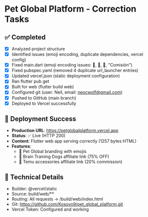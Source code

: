# Pet Global Platform - Correction Tasks

## ✅ Completed

- [x] Analyzed project structure
- [x] Identified issues (emoji encoding, duplicate dependencies, vercel config)
- [x] Fixed main.dart (emoji encoding issues: 🐾, 🧠, 🛒, "Comisión")
- [x] Fixed pubspec.yaml (removed 4 duplicate url_launcher entries)
- [x] Updated vercel.json (static deployment configuration)
- [x] Ran flutter pub get
- [x] Built for web (flutter build web)
- [x] Configured git (user: Neil, email: neocwolf@gmail.com)
- [x] Pushed to GitHub (main branch)
- [x] Deployed to Vercel successfully

## 🎉 Deployment Success

- **Production URL**: https://petglobalplatform.vercel.app
- **Status**: ✅ Live (HTTP 200)
- **Content**: Flutter web app serving correctly (1257 bytes HTML)
- **Features**:
  - 🐾 Pet Global branding with emojis
  - 🧠 Brain Training Dogs affiliate link (75% OFF)
  - 🛒 Temu accessories affiliate link (20% commission)

## 📝 Technical Details

- Builder: @vercel/static
- Source: build/web/\*\*
- Routing: All requests → /build/web/index.html
- Git: https://github.com/Kosovo9/pet_global_platform.git
- Vercel Token: Configured and working

